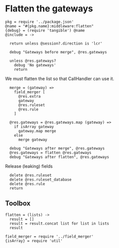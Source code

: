 Flatten the gateways
====================

    pkg = require '../package.json'
    @name = "#{pkg.name}:middleware:flatten"
    {debug} = (require 'tangible') @name
    @include = ->

      return unless @session?.direction is 'lcr'

      debug "Gateways before merge", @res.gateways

      unless @res.gateways?
        debug 'No gateways'
        return

We must flatten the list so that CallHandler can use it.

      merge = (gateway) =>
        field_merger [
          @res.extra
          gateway
          @res.ruleset
          @res.rule
        ]

      @res.gateways = @res.gateways.map (gateway) =>
        if isArray gateway
          gateway.map merge
        else
          merge gateway

      debug "Gateways after merge", @res.gateways
      @res.gateways = flatten @res.gateways
      debug "Gateways after flatten", @res.gateways

Release (leaking) fields

      delete @res.ruleset
      delete @res.ruleset_database
      delete @res.rule
      return

Toolbox
-------

    flatten = (lists) ->
      result = []
      result = result.concat list for list in lists
      result

    field_merger = require '../field_merger'
    {isArray} = require 'util'
